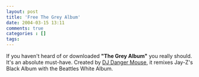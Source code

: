 ```yaml
---
layout: post
title: 'Free The Grey Album'
date: 2004-03-15 13:11
comments: true
categories : []
tags:
---
```

If you haven't heard of or downloaded <b>"The Grey Album"</b> you really should. It's an absolute must-have. Created by <a href="http://djdangermouse.com/">DJ Danger Mouse</a>, it remixes Jay-Z's Black Album with the Beattles White Album.

